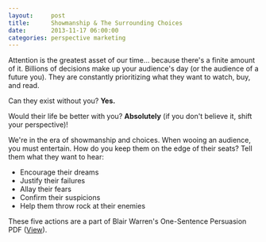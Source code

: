 ```yaml
---
layout:     post
title:      Showmanship & The Surrounding Choices
date:       2013-11-17 06:00:00
categories: perspective marketing
---
```


Attention is the greatest asset of our time... because there's a finite amount of it. Billions of decisions make up your audience's day (or the audience of a future you). They are constantly prioritizing what they want to watch, buy, and read.

Can they exist without you? **Yes.**

Would their life be better with you? **Absolutely** (if you don't believe it, shift your perspective)!

We're in the era of showmanship and choices. When wooing an audience, you must entertain. How do you keep them on the edge of their seats? Tell them what they want to hear:

- Encourage their dreams
- Justify their failures
- Allay their fears
- Confirm their suspicions
- Help them throw rock at their enemies

These five actions are a part of Blair Warren's One-Sentence Persuasion PDF ([View](/assets/free/OneSentencePersuasion.pdf)).